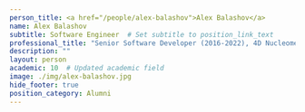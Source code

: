 ```yaml
---
person_title: <a href="/people/alex-balashov">Alex Balashov</a>
name: Alex Balashov
subtitle: Software Engineer  # Set subtitle to position_link_text
professional_title: "Senior Software Developer (2016-2022), 4D Nucleome DCIC"
description: ""
layout: person
academic: 10  # Updated academic field
image: ./img/alex-balashov.jpg
hide_footer: true
position_category: Alumni
---
```

